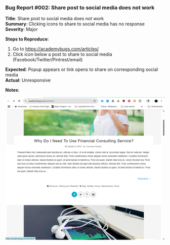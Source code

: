### Bug Report #002: Share post to social media does not work

**Title**: Share post to social media does not work  
**Summary**: Clicking icons to share to social media has no response  
**Severity**: Major  

**Steps to Reproduce**:
1. Go to https://academybugs.com/articles/
2. Click icon below a post to share to social media (Facebook/Twitter/Pintrest/email)

**Expected**: Popup appears or link opens to share on corresponding social media  
**Actual**: Unresponsive

**Notes**: 

![social media share](social-media-share.png)
